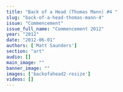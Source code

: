 ```yaml
---
title: "Back of a Head (Thomas Mann) #4 "
slug: "back-of-a-head-thomas-mann-4"
issue: "Commencement"
issue_full_name: "Commencement 2012"
year: "2012"
date: "2012-06-01"
authors: ['Matt Saunders']
section: "art"
audio: []
main_image: ""
banner_image: ""
images: ['backofahead2-resize']
videos: []
---
```


